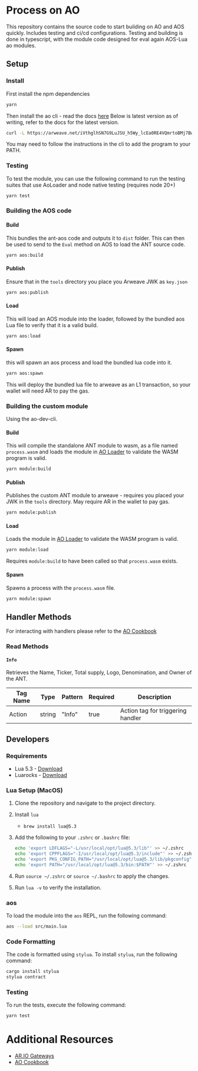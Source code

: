 # Process on AO

This repository contains the source code to start building on AO and AOS quickly. Includes testing and ci/cd configurations. Testing and building is done in typescript, with the module code designed for eval again AOS-Lua ao modules.

## Setup

### Install

First install the npm dependencies

```bash
yarn
```

Then install the ao cli - read the docs [here](https://github.com/permaweb/ao/tree/main/dev-cli)
Below is latest version as of writing, refer to the docs for the latest version.

```sh
curl -L https://arweave.net/iVthglhSN7G9LuJSU_h5Wy_lcEa0RE4VQmrtoBMj7Bw | bash
```

You may need to follow the instructions in the cli to add the program to your PATH.

### Testing

To test the module, you can use the following command to run the testing suites that use AoLoader and node native testing (requires node 20+)

```sh
yarn test
```

### Building the AOS code

#### Build

This bundles the ant-aos code and outputs it to `dist` folder. This can then be used to send to the `Eval` method on AOS to load the ANT source code.

```bash
yarn aos:build
```

#### Publish

Ensure that in the `tools` directory you place you Arweave JWK as `key.json`

```bash
yarn aos:publish
```

#### Load

This will load an AOS module into the loader, followed by the bundled aos Lua file to verify that it is a valid build.

```bash
yarn aos:load
```

#### Spawn

this will spawn an aos process and load the bundled lua code into it.

```bash
yarn aos:spawn
```

This will deploy the bundled lua file to arweave as an L1 transaction, so your wallet will need AR to pay the gas.

### Building the custom module

Using the ao-dev-cli.

#### Build

This will compile the standalone ANT module to wasm, as a file named `process.wasm` and loads the module in [AO Loader](https://github.com/permaweb/ao/tree/main/loader) to validate the WASM program is valid.

```bash
yarn module:build
```

#### Publish

Publishes the custom ANT module to arweave - requires you placed your JWK in the `tools` directory. May require AR in the wallet to pay gas.

```sh
yarn module:publish
```

#### Load

Loads the module in [AO Loader](https://github.com/permaweb/ao/tree/main/loader) to validate the WASM program is valid.

```bash
yarn module:load
```

Requires `module:build` to have been called so that `process.wasm` exists.

#### Spawn

Spawns a process with the `process.wasm` file.

```bash
yarn module:spawn
```

## Handler Methods

For interacting with handlers please refer to the [AO Cookbook]

### Read Methods

#### `Info`

Retrieves the Name, Ticker, Total supply, Logo, Denomination, and Owner of the ANT.

| Tag Name | Type   | Pattern | Required | Description                       |
| -------- | ------ | ------- | -------- | --------------------------------- |
| Action   | string | "Info"  | true     | Action tag for triggering handler |

## Developers

### Requirements

- Lua 5.3 - [Download](https://www.lua.org/download.html)
- Luarocks - [Download](https://luarocks.org/)

### Lua Setup (MacOS)

1. Clone the repository and navigate to the project directory.
1. Install `lua`
   - `brew install lua@5.3`
1. Add the following to your `.zshrc` or `.bashrc` file:

   ```bash
   echo 'export LDFLAGS="-L/usr/local/opt/lua@5.3/lib"' >> ~/.zshrc
   echo 'export CPPFLAGS="-I/usr/local/opt/lua@5.3/include"' >> ~/.zshrc
   echo 'export PKG_CONFIG_PATH="/usr/local/opt/lua@5.3/lib/pkgconfig"' >> ~/.zshrc
   echo 'export PATH="/usr/local/opt/lua@5.3/bin:$PATH"' >> ~/.zshrc
   ```

1. Run `source ~/.zshrc` or `source ~/.bashrc` to apply the changes.
1. Run `lua -v` to verify the installation.

### aos

To load the module into the `aos` REPL, run the following command:

```sh
aos --load src/main.lua
```

### Code Formatting

The code is formatted using `stylua`. To install `stylua`, run the following command:

```sh
cargo install stylua
stylua contract
```

### Testing

To run the tests, execute the following command:

```sh
yarn test
```

# Additional Resources

- [AR.IO Gateways]
- [AO Cookbook]

[AR.IO Gateways]: https://ar.io/docs/gateway-network/#overview
[AO Cookbook]: https://cookbook_ao.arweave.dev
